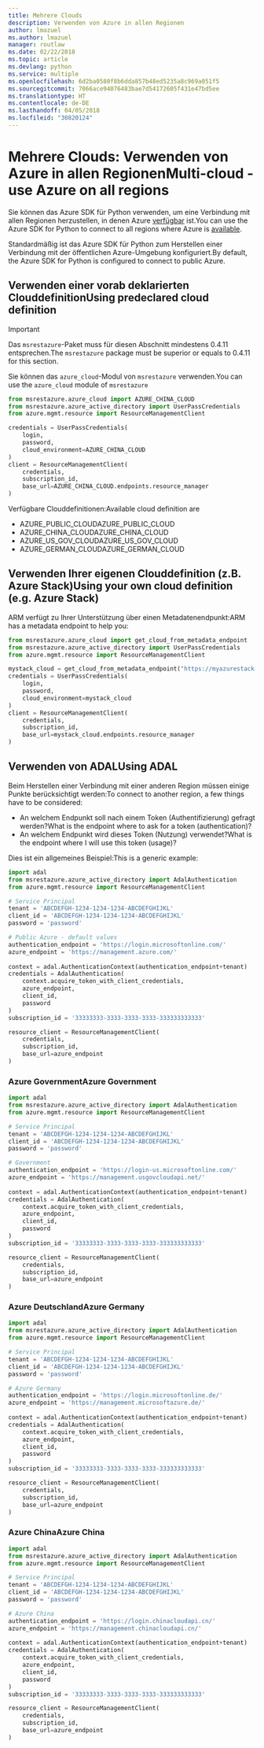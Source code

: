 ```yaml
---
title: Mehrere Clouds
description: Verwenden von Azure in allen Regionen
author: lmazuel
ms.author: lmazuel
manager: routlaw
ms.date: 02/22/2018
ms.topic: article
ms.devlang: python
ms.service: multiple
ms.openlocfilehash: 6d2ba0580f8b6dda857b48ed5235a8c969a051f5
ms.sourcegitcommit: 7066ace94076483bae7d54172605f431e47bd5ee
ms.translationtype: HT
ms.contentlocale: de-DE
ms.lasthandoff: 04/05/2018
ms.locfileid: "30820124"
---
```

# <a name="multi-cloud---use-azure-on-all-regions"></a><span data-ttu-id="70616-103">Mehrere Clouds: Verwenden von Azure in allen Regionen</span><span class="sxs-lookup"><span data-stu-id="70616-103">Multi-cloud - use Azure on all regions</span></span>

<span data-ttu-id="70616-104">Sie können das Azure SDK für Python verwenden, um eine Verbindung mit allen Regionen herzustellen, in denen Azure [verfügbar](https://azure.microsoft.com/regions/services) ist.</span><span class="sxs-lookup"><span data-stu-id="70616-104">You can use the Azure SDK for Python to connect to all regions where Azure is [available](https://azure.microsoft.com/regions/services).</span></span>

<span data-ttu-id="70616-105">Standardmäßig ist das Azure SDK für Python zum Herstellen einer Verbindung mit der öffentlichen Azure-Umgebung konfiguriert.</span><span class="sxs-lookup"><span data-stu-id="70616-105">By default, the Azure SDK for Python is configured to connect to public Azure.</span></span>

## <a name="using-predeclared-cloud-definition"></a><span data-ttu-id="70616-106">Verwenden einer vorab deklarierten Clouddefinition</span><span class="sxs-lookup"><span data-stu-id="70616-106">Using predeclared cloud definition</span></span>

> [!IMPORTANT]
> <span data-ttu-id="70616-107">Das `msrestazure`-Paket muss für diesen Abschnitt mindestens 0.4.11 entsprechen.</span><span class="sxs-lookup"><span data-stu-id="70616-107">The `msrestazure` package must be superior or equals to 0.4.11 for this section.</span></span>

<span data-ttu-id="70616-108">Sie können das `azure_cloud`-Modul von `msrestazure` verwenden.</span><span class="sxs-lookup"><span data-stu-id="70616-108">You can use the `azure_cloud` module of `msrestazure`</span></span>

```python
from msrestazure.azure_cloud import AZURE_CHINA_CLOUD
from msrestazure.azure_active_directory import UserPassCredentials
from azure.mgmt.resource import ResourceManagementClient

credentials = UserPassCredentials(
    login,
    password,
    cloud_environment=AZURE_CHINA_CLOUD
)
client = ResourceManagementClient(
    credentials,
    subscription_id,
    base_url=AZURE_CHINA_CLOUD.endpoints.resource_manager
)
``` 
  
<span data-ttu-id="70616-109">Verfügbare Clouddefinitionen:</span><span class="sxs-lookup"><span data-stu-id="70616-109">Available cloud definition are</span></span>
  - <span data-ttu-id="70616-110">AZURE_PUBLIC_CLOUD</span><span class="sxs-lookup"><span data-stu-id="70616-110">AZURE_PUBLIC_CLOUD</span></span>
  - <span data-ttu-id="70616-111">AZURE_CHINA_CLOUD</span><span class="sxs-lookup"><span data-stu-id="70616-111">AZURE_CHINA_CLOUD</span></span>
  - <span data-ttu-id="70616-112">AZURE_US_GOV_CLOUD</span><span class="sxs-lookup"><span data-stu-id="70616-112">AZURE_US_GOV_CLOUD</span></span>
  - <span data-ttu-id="70616-113">AZURE_GERMAN_CLOUD</span><span class="sxs-lookup"><span data-stu-id="70616-113">AZURE_GERMAN_CLOUD</span></span>

## <a name="using-your-own-cloud-definition-eg-azure-stack"></a><span data-ttu-id="70616-114">Verwenden Ihrer eigenen Clouddefinition (z.B. Azure Stack)</span><span class="sxs-lookup"><span data-stu-id="70616-114">Using your own cloud definition (e.g. Azure Stack)</span></span>
<span data-ttu-id="70616-115">ARM verfügt zu Ihrer Unterstützung über einen Metadatenendpunkt:</span><span class="sxs-lookup"><span data-stu-id="70616-115">ARM has a metadata endpoint to help you:</span></span>

```python
from msrestazure.azure_cloud import get_cloud_from_metadata_endpoint
from msrestazure.azure_active_directory import UserPassCredentials
from azure.mgmt.resource import ResourceManagementClient

mystack_cloud = get_cloud_from_metadata_endpoint("https://myazurestack-arm-endpoint.com")
credentials = UserPassCredentials(
    login,
    password,
    cloud_environment=mystack_cloud
)
client = ResourceManagementClient(
    credentials,
    subscription_id,
    base_url=mystack_cloud.endpoints.resource_manager
)
```
## <a name="using-adal"></a><span data-ttu-id="70616-116">Verwenden von ADAL</span><span class="sxs-lookup"><span data-stu-id="70616-116">Using ADAL</span></span>

<span data-ttu-id="70616-117">Beim Herstellen einer Verbindung mit einer anderen Region müssen einige Punkte berücksichtigt werden:</span><span class="sxs-lookup"><span data-stu-id="70616-117">To connect to another region, a few things have to be considered:</span></span>

- <span data-ttu-id="70616-118">An welchem Endpunkt soll nach einem Token (Authentifizierung) gefragt werden?</span><span class="sxs-lookup"><span data-stu-id="70616-118">What is the endpoint where to ask for a token (authentication)?</span></span>
- <span data-ttu-id="70616-119">An welchem Endpunkt wird dieses Token (Nutzung) verwendet?</span><span class="sxs-lookup"><span data-stu-id="70616-119">What is the endpoint where I will use this token (usage)?</span></span>

<span data-ttu-id="70616-120">Dies ist ein allgemeines Beispiel:</span><span class="sxs-lookup"><span data-stu-id="70616-120">This is a generic example:</span></span>

```python
import adal
from msrestazure.azure_active_directory import AdalAuthentication
from azure.mgmt.resource import ResourceManagementClient

# Service Principal
tenant = 'ABCDEFGH-1234-1234-1234-ABCDEFGHIJKL'
client_id = 'ABCDEFGH-1234-1234-1234-ABCDEFGHIJKL'
password = 'password'

# Public Azure - default values
authentication_endpoint = 'https://login.microsoftonline.com/'
azure_endpoint = 'https://management.azure.com/'
    
context = adal.AuthenticationContext(authentication_endpoint+tenant)
credentials = AdalAuthentication(
    context.acquire_token_with_client_credentials,
    azure_endpoint,
    client_id,
    password
)
subscription_id = '33333333-3333-3333-3333-333333333333'

resource_client = ResourceManagementClient(
    credentials,
    subscription_id,
    base_url=azure_endpoint
)
```

### <a name="azure-government"></a><span data-ttu-id="70616-121">Azure Government</span><span class="sxs-lookup"><span data-stu-id="70616-121">Azure Government</span></span>
```python
import adal
from msrestazure.azure_active_directory import AdalAuthentication
from azure.mgmt.resource import ResourceManagementClient

# Service Principal
tenant = 'ABCDEFGH-1234-1234-1234-ABCDEFGHIJKL'
client_id = 'ABCDEFGH-1234-1234-1234-ABCDEFGHIJKL'
password = 'password'

# Government
authentication_endpoint = 'https://login-us.microsoftonline.com/'
azure_endpoint = 'https://management.usgovcloudapi.net/'
    
context = adal.AuthenticationContext(authentication_endpoint+tenant)
credentials = AdalAuthentication(
    context.acquire_token_with_client_credentials,
    azure_endpoint,
    client_id,
    password
)
subscription_id = '33333333-3333-3333-3333-333333333333'

resource_client = ResourceManagementClient(
    credentials,
    subscription_id,
    base_url=azure_endpoint
)
```

### <a name="azure-germany"></a><span data-ttu-id="70616-122">Azure Deutschland</span><span class="sxs-lookup"><span data-stu-id="70616-122">Azure Germany</span></span>
```python
import adal
from msrestazure.azure_active_directory import AdalAuthentication
from azure.mgmt.resource import ResourceManagementClient

# Service Principal
tenant = 'ABCDEFGH-1234-1234-1234-ABCDEFGHIJKL'
client_id = 'ABCDEFGH-1234-1234-1234-ABCDEFGHIJKL'
password = 'password'

# Azure Germany
authentication_endpoint = 'https://login.microsoftonline.de/'
azure_endpoint = 'https://management.microsoftazure.de/'
    
context = adal.AuthenticationContext(authentication_endpoint+tenant)
credentials = AdalAuthentication(
    context.acquire_token_with_client_credentials,
    azure_endpoint,
    client_id,
    password
)
subscription_id = '33333333-3333-3333-3333-333333333333'

resource_client = ResourceManagementClient(
    credentials,
    subscription_id,
    base_url=azure_endpoint
)
```

### <a name="azure-china"></a><span data-ttu-id="70616-123">Azure China</span><span class="sxs-lookup"><span data-stu-id="70616-123">Azure China</span></span>
```python
import adal
from msrestazure.azure_active_directory import AdalAuthentication
from azure.mgmt.resource import ResourceManagementClient

# Service Principal
tenant = 'ABCDEFGH-1234-1234-1234-ABCDEFGHIJKL'
client_id = 'ABCDEFGH-1234-1234-1234-ABCDEFGHIJKL'
password = 'password'

# Azure China
authentication_endpoint = 'https://login.chinacloudapi.cn/'
azure_endpoint = 'https://management.chinacloudapi.cn/'
    
context = adal.AuthenticationContext(authentication_endpoint+tenant)
credentials = AdalAuthentication(
    context.acquire_token_with_client_credentials,
    azure_endpoint,
    client_id,
    password
)
subscription_id = '33333333-3333-3333-3333-333333333333'

resource_client = ResourceManagementClient(
    credentials,
    subscription_id,
    base_url=azure_endpoint
)
```

